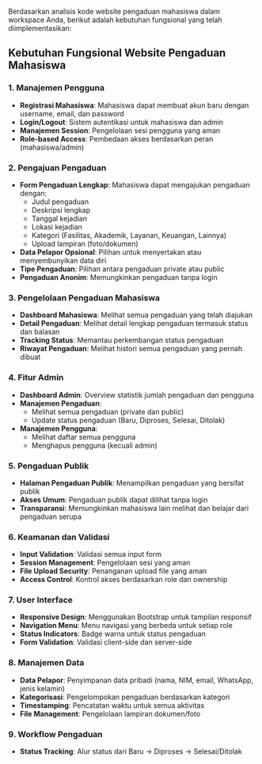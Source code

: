 Berdasarkan analisis kode website pengaduan mahasiswa dalam workspace Anda, berikut adalah kebutuhan fungsional yang telah diimplementasikan:

## **Kebutuhan Fungsional Website Pengaduan Mahasiswa**

### **1. Manajemen Pengguna**
- **Registrasi Mahasiswa**: Mahasiswa dapat membuat akun baru dengan username, email, dan password
- **Login/Logout**: Sistem autentikasi untuk mahasiswa dan admin
- **Manajemen Session**: Pengelolaan sesi pengguna yang aman
- **Role-based Access**: Pembedaan akses berdasarkan peran (mahasiswa/admin)

### **2. Pengajuan Pengaduan**
- **Form Pengaduan Lengkap**: Mahasiswa dapat mengajukan pengaduan dengan:
  - Judul pengaduan
  - Deskripsi lengkap
  - Tanggal kejadian
  - Lokasi kejadian
  - Kategori (Fasilitas, Akademik, Layanan, Keuangan, Lainnya)
  - Upload lampiran (foto/dokumen)
- **Data Pelapor Opsional**: Pilihan untuk menyertakan atau menyembunyikan data diri
- **Tipe Pengaduan**: Pilihan antara pengaduan private atau public
- **Pengaduan Anonim**: Memungkinkan pengaduan tanpa login

### **3. Pengelolaan Pengaduan Mahasiswa**
- **Dashboard Mahasiswa**: Melihat semua pengaduan yang telah diajukan
- **Detail Pengaduan**: Melihat detail lengkap pengaduan termasuk status dan balasan
- **Tracking Status**: Memantau perkembangan status pengaduan
- **Riwayat Pengaduan**: Melihat histori semua pengaduan yang pernah dibuat

### **4. Fitur Admin**
- **Dashboard Admin**: Overview statistik jumlah pengaduan dan pengguna
- **Manajemen Pengaduan**:
  - Melihat semua pengaduan (private dan public)
  - Update status pengaduan (Baru, Diproses, Selesai, Ditolak)
- **Manajemen Pengguna**:
  - Melihat daftar semua pengguna
  - Menghapus pengguna (kecuali admin)

### **5. Pengaduan Publik**
- **Halaman Pengaduan Publik**: Menampilkan pengaduan yang bersifat publik
- **Akses Umum**: Pengaduan publik dapat dilihat tanpa login
- **Transparansi**: Memungkinkan mahasiswa lain melihat dan belajar dari pengaduan serupa

### **6. Keamanan dan Validasi**
- **Input Validation**: Validasi semua input form
- **Session Management**: Pengelolaan sesi yang aman
- **File Upload Security**: Penanganan upload file yang aman
- **Access Control**: Kontrol akses berdasarkan role dan ownership

### **7. User Interface**
- **Responsive Design**: Menggunakan Bootstrap untuk tampilan responsif
- **Navigation Menu**: Menu navigasi yang berbeda untuk setiap role
- **Status Indicators**: Badge warna untuk status pengaduan
- **Form Validation**: Validasi client-side dan server-side

### **8. Manajemen Data**
- **Data Pelapor**: Penyimpanan data pribadi (nama, NIM, email, WhatsApp, jenis kelamin)
- **Kategorisasi**: Pengelompokan pengaduan berdasarkan kategori
- **Timestamping**: Pencatatan waktu untuk semua aktivitas
- **File Management**: Pengelolaan lampiran dokumen/foto

### **9. Workflow Pengaduan**
- **Status Tracking**: Alur status dari Baru → Diproses → Selesai/Ditolak

